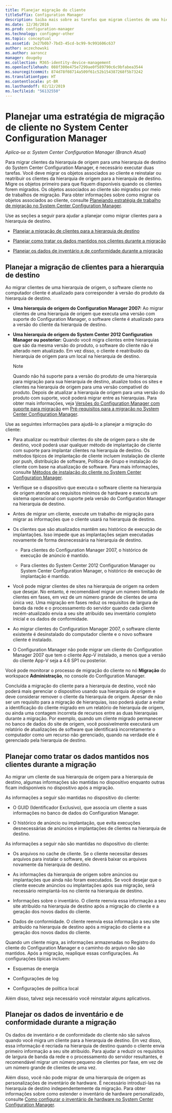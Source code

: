 ```yaml
---
title: Planejar migração do cliente
titleSuffix: Configuration Manager
description: Saiba mais sobre as tarefas que migram clientes de uma hierarquia de origem para uma hierarquia de destino do System Center Configuration Manager.
ms.date: 12/30/2016
ms.prod: configuration-manager
ms.technology: configmgr-other
ms.topic: conceptual
ms.assetid: 2e27b0b7-7bd3-45cd-bc99-9c991606c637
author: aczechowski
ms.author: aaroncz
manager: dougeby
ms.collection: M365-identity-device-management
ms.openlocfilehash: 088f300e475e7299ae0f589790c6c9bfabea3544
ms.sourcegitcommit: 874d78f08714a509f61c52b154387268f5b73242
ms.translationtype: HT
ms.contentlocale: pt-BR
ms.lasthandoff: 02/12/2019
ms.locfileid: "56132550"
---
```

# <a name="plan-a-client-migration-strategy-in-system-center-configuration-manager"></a>Planejar uma estratégia de migração de cliente no System Center Configuration Manager

*Aplica-se a: System Center Configuration Manager (Branch Atual)*

Para migrar clientes da hierarquia de origem para uma hierarquia de destino do System Center Configuration Manager, é necessário executar duas tarefas. Você deve migrar os objetos associados ao cliente e reinstalar ou reatribuir os clientes da hierarquia de origem para a hierarquia de destino. Migre os objetos primeiro para que fiquem disponíveis quando os clientes forem migrados. Os objetos associados ao cliente são migrados por meio de trabalhos de migração. Para obter informações sobre como migrar os objetos associados ao cliente, consulte [Planejando estratégia de trabalho de migração no System Center Configuration Manager](../../core/migration/planning-a-migration-job-strategy.md).  

 Use as seções a seguir para ajudar a planejar como migrar clientes para a hierarquia de destino.  

-   [Planejar a migração de clientes para a hierarquia de destino](#Planning_for_Client_Agent_Migration)  

-   [Planejar como tratar os dados mantidos nos clientes durante a migração](#Planning_for_Client_Data_Migration)  

-   [Planejar os dados de inventário e de conformidade durante a migração](#Planning_for_Inventory_data_migration)  

##  <a name="Planning_for_Client_Agent_Migration"></a> Planejar a migração de clientes para a hierarquia de destino  
 Ao migrar clientes de uma hierarquia de origem, o software cliente no computador cliente é atualizado para corresponder à versão do produto da hierarquia de destino.  

-   **Uma hierarquia de origem do Configuration Manager 2007:** Ao migrar clientes de uma hierarquia de origem que executa uma versão com suporte do Configuration Manager, o software cliente é atualizado para a versão do cliente da hierarquia de destino.  

-   **Uma hierarquia de origem do System Center 2012 Configuration Manager ou posterior:** Quando você migra clientes entre hierarquias que são da mesma versão do produto, o software do cliente não é alterado nem atualizado. Em vez disso, o cliente é reatribuído da hierarquia de origem para um local na hierarquia de destino.  

    > [!NOTE]  
    >  Quando não há suporte para a versão do produto de uma hierarquia para migração para sua hierarquia de destino, atualize todos os sites e clientes na hierarquia de origem para uma versão compatível do produto. Depois de atualizar a hierarquia de origem para uma versão do produto com suporte, você poderá migrar entre as hierarquias. Para obter mais informações, veja [Versões do Configuration Manager com suporte para migração](../../core/migration/prerequisites-for-migration.md#BKMK_SupportedMigrationVersions) em [Pré-requisitos para a migração no System Center Configuration Manager](../../core/migration/prerequisites-for-migration.md).  

Use as seguintes informações para ajudá-lo a planejar a migração do cliente:  

-   Para atualizar ou reatribuir clientes do site de origem para o site de destino, você poderá usar qualquer método de implantação de cliente com suporte para implantar clientes na hierarquia de destino. Os métodos típicos de implantação de cliente incluem instalação de cliente por push, distribuição de software, Política de Grupo e instalação do cliente com base na atualização de software. Para mais informações, consulte [Métodos de instalação do cliente no System Center Configuration Manager](../../core/clients/deploy/plan/client-installation-methods.md).  

-   Verifique se o dispositivo que executa o software cliente na hierarquia de origem atende aos requisitos mínimos de hardware e executa um sistema operacional com suporte pela versão do Configuration Manager na hierarquia de destino.  

-   Antes de migrar um cliente, execute um trabalho de migração para migrar as informações que o cliente usará na hierarquia de destino.  

-   Os clientes que são atualizados mantêm seu histórico de execução de implantações. Isso impede que as implantações sejam executadas novamente de forma desnecessária na hierarquia de destino.  

    -   Para clientes do Configuration Manager 2007, o histórico de execução de anúncio é mantido.  

    -   Para clientes do System Center 2012 Configuration Manager ou System Center Configuration Manager, o histórico de execução de implantação é mantido.  

-   Você pode migrar clientes de sites na hierarquia de origem na ordem que desejar. No entanto, é recomendável migrar um número limitado de clientes em fases, em vez de um número grande de clientes de uma única vez. Uma migração em fases reduz os requisitos de largura de banda da rede e o processamento do servidor quando cada cliente recém-atualizado envia a seu site atribuído seu inventário completo inicial e os dados de conformidade.  

-   Ao migrar clientes do Configuration Manager 2007, o software cliente existente é desinstalado do computador cliente e o novo software cliente é instalado.  

-   O Configuration Manager não pode migrar um cliente do Configuration Manager 2007 que tem o cliente App-V instalado, a menos que a versão do cliente App-V seja a 4.6 SP1 ou posterior.  

Você pode monitorar o processo de migração do cliente no nó **Migração** do workspace **Administração**, no console do Configuration Manager.  

Concluída a migração do cliente para a hierarquia de destino, você não poderá mais gerenciar o dispositivo usando sua hierarquia de origem e deve considerar remover o cliente da hierarquia de origem. Apesar de não ser um requisito para a migração de hierarquias, isso poderá ajudar a evitar a identificação do cliente migrado em um relatório de hierarquia de origem, ou ainda uma contagem incorreta de recursos entre as duas hierarquias durante a migração. Por exemplo, quando um cliente migrado permanecer no banco de dados do site de origem, você possivelmente executará um relatório de atualizações de software que identificará incorretamente o computador como um recurso não gerenciado, quando na verdade ele é gerenciado pela hierarquia de destino.  

##  <a name="Planning_for_Client_Data_Migration"></a> Planejar como tratar os dados mantidos nos clientes durante a migração  
Ao migrar um cliente de sua hierarquia de origem para a hierarquia de destino, algumas informações são mantidas no dispositivo enquanto outras ficam indisponíveis no dispositivo após a migração.  

As informações a seguir são mantidas no dispositivo do cliente:  

-   O GUID (Identificador Exclusivo), que associa um cliente a suas informações no banco de dados do Configuration Manager.  

-   O histórico de anúncio ou implantação, que evita execuções desnecessárias de anúncios e implantações de clientes na hierarquia de destino.  

As informações a seguir não são mantidas no dispositivo do cliente:  

-   Os arquivos no cache de cliente. Se o cliente necessitar desses arquivos para instalar o software, ele deverá baixar os arquivos novamente da hierarquia de destino.  

-   As informações da hierarquia de origem sobre anúncios ou implantações que ainda não foram executados. Se você desejar que o cliente execute anúncios ou implantações após sua migração, será necessário reimplantá-los no cliente na hierarquia de destino.  

-   Informações sobre o inventário. O cliente reenvia essa informação a seu site atribuído na hierarquia de destino após a migração do cliente e a geração dos novos dados do cliente.  

-   Dados de conformidade. O cliente reenvia essa informação a seu site atribuído na hierarquia de destino após a migração do cliente e a geração dos novos dados do cliente.  

Quando um cliente migra, as informações armazenadas no Registro do cliente do Configuration Manager e o caminho do arquivo não são mantidos. Após a migração, reaplique essas configurações. As configurações típicas incluem:  

-   Esquemas de energia  

-   Configurações de log  

-   Configurações de política local  

Além disso, talvez seja necessário você reinstalar alguns aplicativos.  

##  <a name="Planning_for_Inventory_data_migration"></a> Planejar os dados de inventário e de conformidade durante a migração  
Os dados de inventário e de conformidade do cliente não são salvos quando você migra um cliente para a hierarquia de destino. Em vez disso, essa informação é recriada na hierarquia de destino quando o cliente envia primeiro informação a seu site atribuído. Para ajudar a reduzir os requisitos de largura de banda da rede e o processamento do servidor resultantes, é recomendável migrar um número pequeno de clientes por fase, em vez de um número grande de clientes de uma vez.  

 Além disso, você não pode migrar de uma hierarquia de origem as personalizações de inventário de hardware. É necessário introduzi-las na hierarquia de destino independentemente da migração. Para obter informações sobre como estender o inventário de hardware personalizado, consulte [Como configurar o inventário de hardware no System Center Configuration Manager](../../core/clients/manage/inventory/configure-hardware-inventory.md).  
